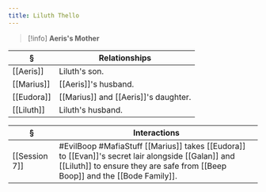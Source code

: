```yaml
---
title: Liluth Thello
---
```

>[!info] 
>**Aeris's Mother**

| § | Relationships |
| ---- | ---- |
| [[Aeris]] | Liluth's son. |
| [[Marius]] | [[Aeris]]'s husband. |
| [[Eudora]] | [[Marius]] and [[Aeris]]'s daughter. |
| [[Liluth]] | Liluth's husband. |

| § | Interactions |
| ---- | ---- |
| [[Session 7]] | #EvilBoop #MafiaStuff [[Marius]] takes [[Eudora]] to [[Evan]]'s secret lair alongside [[Galan]] and [[Liluth]] to ensure they are safe from [[Beep Boop]] and the [[Bode Family]]. |
